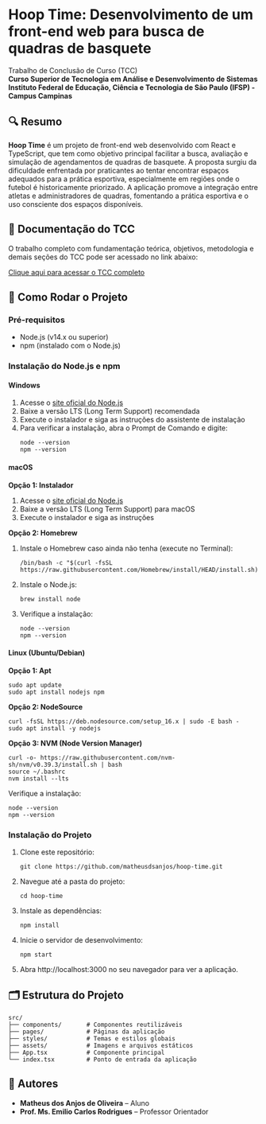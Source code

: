 # Hoop Time: Desenvolvimento de um front-end web para busca de quadras de basquete

Trabalho de Conclusão de Curso (TCC)  
**Curso Superior de Tecnologia em Análise e Desenvolvimento de Sistemas**  
**Instituto Federal de Educação, Ciência e Tecnologia de São Paulo (IFSP) - Campus Campinas**

## 🔍 Resumo

**Hoop Time** é um projeto de front-end web desenvolvido com React e TypeScript, que tem como objetivo principal facilitar a busca, avaliação e simulação de agendamentos de quadras de basquete. A proposta surgiu da dificuldade enfrentada por praticantes ao tentar encontrar espaços adequados para a prática esportiva, especialmente em regiões onde o futebol é historicamente priorizado. A aplicação promove a integração entre atletas e administradores de quadras, fomentando a prática esportiva e o uso consciente dos espaços disponíveis.

## 📄 Documentação do TCC

O trabalho completo com fundamentação teórica, objetivos, metodologia e demais seções do TCC pode ser acessado no link abaixo:

[Clique aqui para acessar o TCC completo](https://docs.google.com/document/d/1tytNa4jHOeoLQNIOInc7ea9J3ddrrhvg/edit)

## 🚀 Como Rodar o Projeto

### Pré-requisitos

* Node.js (v14.x ou superior)
* npm (instalado com o Node.js)

### Instalação do Node.js e npm

#### Windows
1. Acesse o [site oficial do Node.js](https://nodejs.org/)
2. Baixe a versão LTS (Long Term Support) recomendada
3. Execute o instalador e siga as instruções do assistente de instalação
4. Para verificar a instalação, abra o Prompt de Comando e digite:
   ```
   node --version
   npm --version
   ```

#### macOS
**Opção 1: Instalador**
1. Acesse o [site oficial do Node.js](https://nodejs.org/)
2. Baixe a versão LTS (Long Term Support) para macOS
3. Execute o instalador e siga as instruções

**Opção 2: Homebrew**
1. Instale o Homebrew caso ainda não tenha (execute no Terminal):
   ```
   /bin/bash -c "$(curl -fsSL https://raw.githubusercontent.com/Homebrew/install/HEAD/install.sh)"
   ```
2. Instale o Node.js:
   ```
   brew install node
   ```
3. Verifique a instalação:
   ```
   node --version
   npm --version
   ```

#### Linux (Ubuntu/Debian)
**Opção 1: Apt**
```
sudo apt update
sudo apt install nodejs npm
```

**Opção 2: NodeSource**
```
curl -fsSL https://deb.nodesource.com/setup_16.x | sudo -E bash -
sudo apt install -y nodejs
```

**Opção 3: NVM (Node Version Manager)**
```
curl -o- https://raw.githubusercontent.com/nvm-sh/nvm/v0.39.3/install.sh | bash
source ~/.bashrc
nvm install --lts
```

Verifique a instalação:
```
node --version
npm --version
```

### Instalação do Projeto

1. Clone este repositório:
   ```
   git clone https://github.com/matheusdsanjos/hoop-time.git
   ```

2. Navegue até a pasta do projeto:
   ```
   cd hoop-time
   ```

3. Instale as dependências:
   ```
   npm install
   ```

4. Inicie o servidor de desenvolvimento:
   ```
   npm start
   ```

5. Abra http://localhost:3000 no seu navegador para ver a aplicação.

## 🗂️ Estrutura do Projeto

```
src/
├── components/       # Componentes reutilizáveis
├── pages/            # Páginas da aplicação
├── styles/           # Temas e estilos globais
├── assets/           # Imagens e arquivos estáticos
├── App.tsx           # Componente principal
└── index.tsx         # Ponto de entrada da aplicação
```

## 👥 Autores

* **Matheus dos Anjos de Oliveira** – Aluno
* **Prof. Ms. Emilio Carlos Rodrigues** – Professor Orientador
